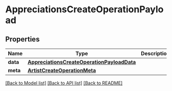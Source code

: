 # AppreciationsCreateOperationPayload

## Properties
Name | Type | Description | Notes
------------ | ------------- | ------------- | -------------
**data** | [**AppreciationsCreateOperationPayloadData**](AppreciationsCreateOperationPayloadData.md) |  | 
**meta** | [**ArtistCreateOperationMeta**](ArtistCreateOperationMeta.md) |  | [optional] 

[[Back to Model list]](../README.md#documentation-for-models) [[Back to API list]](../README.md#documentation-for-api-endpoints) [[Back to README]](../README.md)


